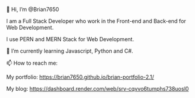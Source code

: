 👋 Hi, I’m @Brian7650

I am a Full Stack Developer who work in the Front-end and Back-end for Web Development.

I use PERN and MERN Stack for Web Development.

🌱 I’m currently learning Javascript, Python and C#.

📫 How to reach me:

My portfolio: https://brian7650.github.io/brian-portfolio-2.1/


My blog: https://dashboard.render.com/web/srv-cqvvo6tumphs738uosl0

<!---
Brian7650/Brian7650 is a ✨ special ✨ repository because its `README.md` (this file) appears on your GitHub profile.
You can click the Preview link to take a look at your changes.
--->
